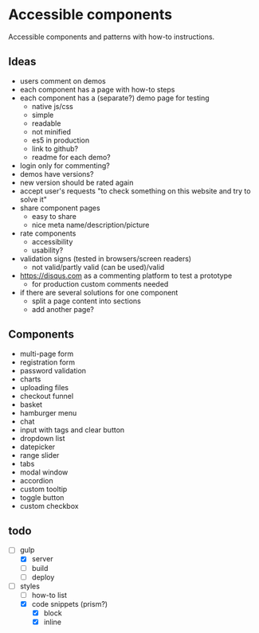 # Accessible components

Accessible components and patterns with how-to instructions.

## Ideas

- users comment on demos
- each component has a page with how-to steps
- each component has a (separate?) demo page for testing
  - native js/css
  - simple
  - readable
  - not minified
  - es5 in production
  - link to github?
  - readme for each demo?
- login only for commenting?
- demos have versions?
- new version should be rated again
- accept user's requests "to check something on this website and try to solve it"
- share component pages
  - easy to share
  - nice meta name/description/picture
- rate components
  - accessibility
  - usability?
- validation signs (tested in browsers/screen readers)
  - not valid/partly valid (can be used)/valid
- https://disqus.com as a commenting platform to test a prototype
  - for production custom comments needed
- if there are several solutions for one component
  - split a page content into sections
  - add another page?

## Components

- multi-page form
- registration form
- password validation
- charts
- uploading files
- checkout funnel
- basket
- hamburger menu
- chat
- input with tags and clear button
- dropdown list
- datepicker
- range slider
- tabs
- modal window
- accordion
- custom tooltip
- toggle button
- custom checkbox

## todo
- [ ] gulp
  - [x] server
  - [ ] build
  - [ ] deploy
- [ ] styles
  - [ ] how-to list
  - [x] code snippets (prism?)
    - [x] block
    - [x] inline
